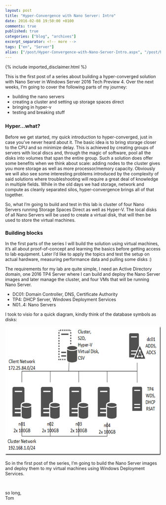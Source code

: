 ```yaml
---
layout: post
title: "Hyper-Convergence with Nano Server: Intro"
date: 2016-02-08 19:50:00 +0100
comments: true
published: true
categories: ["blog", "archives"]
excerpt_separator: <!-- more -->
tags: ["en", "Server"]
alias: ["/post/Hyper-Convergence-with-Nano-Server-Intro.aspx", "/post/hyper-convergence-with-nano-server-intro.aspx"]
---
```

<!-- more -->
{% include imported_disclaimer.html %}
<p>This is the first post of a series about building a hyper-converged solution with Nano Server in Windows Server 2016 Tech Preview 4. Over the next weeks, I’m going to cover the following parts of my journey:  <ul> <li>building the nano servers  <li>creating a cluster and setting up storage spaces direct  <li>bringing in hyper-v  <li>testing and breaking stuff<sub></sub></li></ul> <h3></h3> <h3></h3> <h3>Hyper…what?</h3> <p>Before we get started, my quick introduction to hyper-converged, just in case you’ve never heard about it. The basic idea is to bring storage closer to the CPU and so minimize delay. This is achieved by creating groups of servers with local discs and, through the magic of software, pool all the disks into volumes that span the entire group. Such a solution does offer some benefits when we think about scale: adding nodes to the cluster gives you more storage as well as more processor/memory capacity. Obviously we will also see some interesting problems introduced by the complexity of said solutions where troubleshooting will require a great deal of knowledge in multiple fields. While in the old days we had storage, network and compute as cleanly separated silos, hyper-convergence brings all of that together.  <p>So, what I’m going to build and test in this lab is cluster of four Nano Servers running Storage Spaces Direct as well as Hyper-V. The local disks of all Nano Servers will be used to create a virtual disk, that will then be used to store the virtual machines.  <h3></h3> <h3>Building blocks</h3> <p>In the first parts of the series I will build the solution using virtual machines, it’s all about proof-of-concept and learning the basics before getting access to lab equipment. Later I’d like to apply the topics and test the setup on actual hardware, measuring performance data and pulling some disks :) </p> <p>The requirements for my lab are quite simple, I need an Active Directory domain, one 2016 TP4 Server where I can build and deploy the Nano Server images and later manage the cluster, and four VMs that will be running Nano Server.</p> <ul> <li>DC01: Domain Controller, DNS, Certificate Authority  <li>TP4: DHCP Server, Windows Deployment Services  <li>N01..4: Nano Servers</li></ul> <p>I took to visio for a quick diagram, kindly think of the database symbols as disks:</p> <p><a href="/assets/image_689.png"><img width="644" height="417" title="image" style="border-width: 0px; padding-top: 0px; padding-right: 0px; padding-left: 0px; display: inline; background-image: none;" alt="image" src="/assets/image_thumb_687.png" border="0"></a></p> <p>So in the first post of the series, I’m going to build the Nano Server images and deploy them to my virtual machines using Windows Deployment Services.</p> <p>&nbsp;</p> <p>so long,<br>Tom</p>
